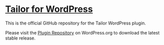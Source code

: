 # [Tailor for WordPress](http://www.gettailor.com/)

This is the official GitHub repository for the Tailor WordPress plugin.

Please visit the [Plugin Repository](http://wordpress.org/plugins/tailor/) on WordPress.org to download the latest stable release.